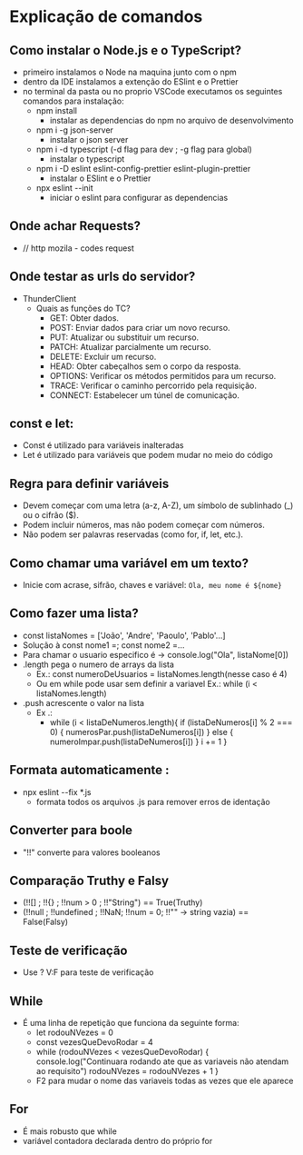 # Explicação de comandos

## Como instalar o Node.js e o TypeScript?
- primeiro instalamos o Node na maquina junto com o npm
- dentro da IDE instalamos a extenção do ESlint e o Prettier
- no terminal da pasta ou no proprio VSCode executamos os seguintes comandos para instalação:
    - npm install
        - instalar as dependencias do npm no arquivo de desenvolvimento
    - npm i -g json-server
        - instalar o json server
    - npm i -d typescript (-d flag para dev ; -g flag para global)
        - instalar o typescript
    - npm i -D eslint eslint-config-prettier eslint-plugin-prettier
        - instalar o ESlint e o Prettier
    - npx eslint --init
        - iniciar o eslint para configurar as dependencias

## Onde achar Requests?
- // http mozila - codes request

## Onde testar as urls do servidor?
- ThunderClient
    - Quais as funções do TC?
        - GET: Obter dados.
        - POST: Enviar dados para criar um novo recurso.
        - PUT: Atualizar ou substituir um recurso.
        - PATCH: Atualizar parcialmente um recurso.
        - DELETE: Excluir um recurso.
        - HEAD: Obter cabeçalhos sem o corpo da resposta.
        - OPTIONS: Verificar os métodos permitidos para um recurso.
        - TRACE: Verificar o caminho percorrido pela requisição.
        - CONNECT: Estabelecer um túnel de comunicação.

## const e let:
- Const é utilizado para variáveis inalteradas
- Let é utilizado para variáveis que podem mudar no meio do código

## Regra para definir variáveis
- Devem começar com uma letra (a-z, A-Z), um símbolo de sublinhado (_) ou o cifrão ($).
- Podem incluir números, mas não podem começar com números.
- Não podem ser palavras reservadas (como for, if, let, etc.).

## Como chamar uma variável em um texto?
- Inicie com acrase, sifrão, chaves e variável: `Ola, meu nome é ${nome} `

## Como fazer uma lista?
- const listaNomes = ['João', 'Andre', 'Paoulo', 'Pablo'...]
- Solução à const nome1 =; const nome2 =...
- Para chamar o usuario especifico é -> console.log("Ola", listaNome[0])
- .length pega o numero de arrays da lista
    - Ex.: const numeroDeUsuarios = listaNomes.length(nesse caso é 4)
    - Ou em while pode usar sem definir a variavel
        Ex.: while (i < listaNomes.length)
- .push acrescente o valor na lista
    - Ex .:
        - while (i < listaDeNumeros.length){
            if (listaDeNumeros[i] % 2 === 0) {
                numerosPar.push(listaDeNumeros[i])
            }
            else {
                numeroImpar.push(listaDeNumeros[i])
            }
            i += 1
           }

## Formata automaticamente :
- npx eslint --fix *.js
    - formata todos os arquivos .js para remover erros de identação

## Converter para boole
- "!!" converte para valores booleanos

## Comparação Truthy e Falsy
- (!![] ; !!{} ; !!num > 0 ; !!"String") == True(Truthy)
- (!!null ; !!undefined ; !!NaN; !!num = 0; !!"" -> string vazia) == False(Falsy)

## Teste de verificação
- Use ? V:F para teste de verificação

## While
- É uma linha de repetição que funciona da seguinte forma:
    - let rodouNVezes = 0
    - const vezesQueDevoRodar = 4
    - while (rodouNVezes < vezesQueDevoRodar) {
        console.log("Continuara rodando ate que as variaveis não atendam ao requisito")
        rodouNVezes = rodouNVezes + 1
    }
    - F2 para mudar o nome das variaveis todas as vezes que ele aparece

## For
- É mais robusto que while
- variável contadora declarada dentro do próprio for